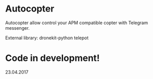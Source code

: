 Autocopter
==========

Autocopter allow control your APM compatible copter with Telegram messenger.

External library:
dronekit-python
telepot

Code in development!
====================
23.04.2017